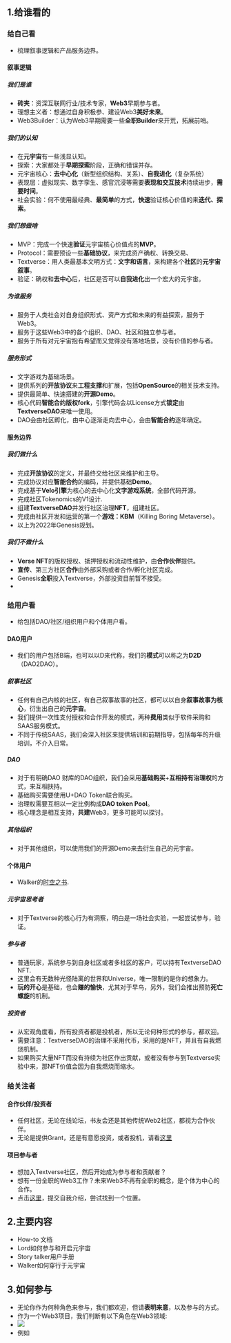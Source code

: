 ## 1.给谁看的

### 给自己看

+ 梳理叙事逻辑和产品服务边界。

#### 叙事逻辑

##### 我们是谁

+ **砖夹**：资深互联网行业/技术专家，**Web3**早期参与者。
+ 理想主义者：想通过自身积极参、建设Web3**美好未来**。
+ Web3Builder：认为Web3早期需要一些**全职Builder**来开荒，拓展前哨。

##### 我们的认知

+ 在**元宇宙**有一些浅显认知。
+ 探索：大家都处于**早期探索**阶段，正确和错误并存。
+ 元宇宙核心：**去中心化**（新型组织结构、关系）、**自我进化**（复杂系统）
+ 表现层：虚拟现实、数字孪生、感官沉浸等需要**表现和交互技术**持续进步，**需要时间**。
+ 社会实验：何不使用最经典、**最简单**的方式，**快速**验证核心价值的来**迭代、探索**。

##### 我们想做啥

+ MVP：完成一个快速**验证**元宇宙核心价值点的**MVP**。
+ Protocol：需要预设一些**基础协议**，来完成资产确权、转换交易、
+ Textverse：用人类最基本文明方式：**文字和语言**，来构建各个**社区**的**元宇宙叙事**。
+ 验证：确权和**去中心**后，社区是否可以**自我进化**出一个宏大的元宇宙。

##### 为谁服务

+ 服务于人类社会对自身组织形式、资产方式和未来的有益探索，服务于Web3。
+ 服务于这些Web3中的各个组织、DAO、社区和独立参与者。
+ 服务于所有对元宇宙抱有希望而又觉得没有落地场景，没有价值的参与者。

##### 服务形式

+ 文字游戏为基础场景。
+ 提供系列的**开放协议**来**工程支撑**和扩展，包括**OpenSource**的相关技术支持。
+ 提供最简单、快速搭建的**开源Demo**。
+ 核心代码**智能合约版权fork**，引擎代码会以License方式**锁定**由**TextverseDAO**来唯一使用。
+ DAO会由社区孵化，由中心逐渐走向去中心，会由**智能合约**逐年确定。

#### 服务边界

##### 我们做什么

+ 完成**开放协议**的定义，并最终交给社区来维护和主导。
+ 完成协议对应**智能合约**的编码，并提供基础**Demo**。
+ 完成基于**Velo引擎**为核心的去中心化**文字游戏系统**，全部代码开源。
+ 完成社区Tokenomics的V1设计.
+ 组建**TextverseDAO**并发行社区治理**NFT**，组建社区。
+ 完成由社区开发和运营的第一个**游戏：KBM**（Killing Boring Metaverse）。
+ 以上为2022年Genesis规划。

##### 我们不做什么

+ **Verse NFT**的版权授权、抵押授权和流动性维护，由**合作伙伴**提供。
+ **宣传**、第三方社区**合作**由外部采购或者合作/孵化社区完成。
+ Genesis**全职**投入Textverse，外部投资目前暂不接受。
+ 

### 给用户看

+ 给包括DAO/社区/组织用户和个体用户看。

#### DAO用户

+ 我们的用户包括B端，也可以以D来代称，我们的**模式**可以称之为**D2D**（DAO2DAO）。

##### 叙事社区

+ 任何有自己内核的社区，有自己叙事故事的社区，都可以以自身**叙事故事为核心**，衍生出自己的**元宇宙**。
+ 我们提供一次性支付授权和合作开发的模式，两种**费用**类似于软件采购和SAAS服务模式。
+ 不同于传统SAAS，我们会深入社区来提供培训和前期指导，包括每年的升级培训，不介入日常。

##### DAO

+ 对于有明确DAO 财库的DAO组织，我们会采用**基础购买**+**互相持有治理权**的方式，来互相扶持。
+ 基础购买需要使用U+DAO Token联合购买。
+ 治理权需要互相以一定比例构成**DAO token Pool**。
+ 核心理念是相互支持，**共建**Web3，更多可能可以探讨。

##### 其他组织

+ 对于其他组织，可以使用我们的开源Demo来去衍生自己的元宇宙。

#### 个体用户

+ Walker的[时空之书]().

##### 元宇宙思考者

+ 对于Textverse的核心行为有洞察，明白是一场社会实验，一起尝试参与，验证。

##### 参与者

+ 普通玩家，系统参与到自身社区或者多社区的客户，可以持有TextverseDAO NFT.
+ 这里会有无数种光怪陆离的世界和Universe，唯一限制的是你的想象力。
+ **玩的开心**是基础，也会**赚的愉快**，尤其对于早鸟，另外，我们会推出预防**死亡螺旋**的机制。

##### 投资者

+ 从宏观角度看，所有投资者都是投机者，所以无论何种形式的参与，都欢迎。
+ 需要注意：TextverseDAO的治理不采用代币，采用的是NFT，并且有自我燃烧机制。
+ 如果购买大量NFT而没有持续为社区作出贡献，或者没有参与到Textverse实验中来，那NFT价值会因为自我燃烧而缩水。

### 给关注者

#### 合作伙伴/投资者

+ 任何社区，无论在线论坛，书友会还是其他传统Web2社区，都视为合作伙伴。
+ 无论是提供Grant，还是有意愿投资，或者投机，请看[这里]()

#### 项目参与者

+ 想加入Textverse社区，然后开始成为参与者和贡献者？
+ 想有一份全职的Web3工作？未来Web3不再有全职的概念，是个体为中心的合作。
+ 点击[这里]()，提交自我介绍，尝试找到一个位置。

## 2.主要内容

+ How-to 文档
+ Lord如何参与和开启元宇宙
+ Story talker用户手册
+ Walker如何穿行于元宇宙

## 3.如何参与

+ 无论你作为何种角色来参与，我们都欢迎，但请**表明来意**，以及参与的方式。
+ 作为一个Web3项目，我们判断有以下角色在Web3领域:
+ ![](https://tva1.sinaimg.cn/large/e6c9d24ely1h15jhb44q9j20vp0u00ww.jpg)
+ 例如



